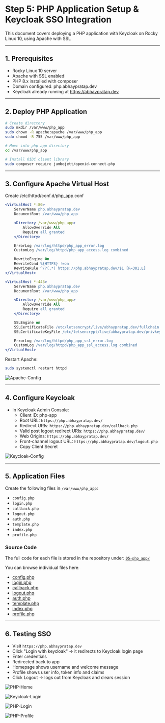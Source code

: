 # Step 5: PHP Application Setup & Keycloak SSO Integration

This document covers deploying a PHP application with Keycloak on Rocky Linux 10, using Apache with SSL

---

## 1. Prerequisites

- Rocky Linux 10 server
- Apache with SSL enabled
- PHP 8.x installed with composer
- Domain configured: php.abhaypratap.dev
- Keycloak already running at https://abhaypratap.dev

---

## 2. Deploy PHP Application

```bash
# Create directory
sudo mkdir /var/www/php_app
sudo chown -R apache:apache /var/www/php_app
sudo chmod -R 755 /var/www/php_app

# Move into php app directory
cd /var/www/php_app

# Install OIDC client library
sudo composer require jumbojett/openid-connect-php
```

---

## 3. Configure Apache Virtual Host

Create /etc/httpd/conf.d/php_app.conf

```apache
<VirtualHost *:80>
    ServerName php.abhaypratap.dev
    DocumentRoot /var/www/php_app

    <Directory /var/www/php_app>
        AllowOverride All
        Require all granted
    </Directory>

    ErrorLog /var/log/httpd/php_app_error.log
    CustomLog /var/log/httpd/php_app_access.log combined

    RewriteEngine On
    RewriteCond %{HTTPS} !=on
    RewriteRule ^/?(.*) https://php.abhaypratap.dev/$1 [R=301,L]
</VirtualHost>

<VirtualHost *:443>
    ServerName php.abhaypratap.dev
    DocumentRoot /var/www/php_app

    <Directory /var/www/php_app>
        AllowOverride All
        Require all granted
    </Directory>

    SSLEngine on
    SSLCertificateFile /etc/letsencrypt/live/abhaypratap.dev/fullchain.pem
    SSLCertificateKeyFile /etc/letsencrypt/live/abhaypratap.dev/privkey.pem

    ErrorLog /var/log/httpd/php_app_ssl_error.log
    CustomLog /var/log/httpd/php_app_ssl_access.log combined
</VirtualHost>
```

Restart Apache:

```bash
sudo systemctl restart httpd
```

![Apache-Config](screenshots/php/Apache-Config.png)

---

## 4. Configure Keycloak

- In Keycloak Admin Console:
  - Client ID: php-app
  - Root URL: `https://php.abhaypratap.dev/`
  - Redirect URIs: `https://php.abhaypratap.dev/callback.php`
  - Valid post logout redirect URIs: `https://php.abhaypratap.dev/`
  - Web Origins: `https://php.abhaypratap.dev/`
  - Front-channel logout URL: `https://php.abhaypratap.dev/logout.php`
  - Copy Client Secret

![Keycloak-Config](screenshots/php/Keycloak-Config.png)

---

## 5. Application Files

Create the following files in `/var/www/php_app`:

- `config.php`
- `login.php`
- `callback.php`
- `logout.php`
- `auth.php`
- `template.php`
- `index.php`
- `profile.php`

### Source Code

The full code for each file is stored in the repository under:
[`05-php_app/`](05-php_app/)

You can browse individual files here:

- [config.php](05-php_app/config.php)
- [login.php](05-php_app/login.php)
- [callback.php](05-php_app/callback.php)
- [logout.php](05-php_app/logout.php)
- [auth.php](05-php_app/auth.php)
- [template.php](05-php_app/template.php)
- [index.php](05-php_app/index.php)
- [profile.php](05-php_app/profile.php)

---

## 6. Testing SSO

- Visit `https://php.abhaypratap.dev`
- Click "Login with keycloak" -> it redirects to Keycloak login page
- Enter credentials
- Redirected back to app
- Homepage shows username and welcome message
- Profile shows user info, token info and claims
- Click Logout -> logs out from Keycloak and clears session

![PHP-Home](screenshots/php/PHP-Home.png)

![Keycloak-Login](screenshots/php/Keycloak-Login.png)

![PHP-Login](screenshots/php/PHP-Login.png)

![PHP-Profile](screenshots/php/PHP-Profile.png)
